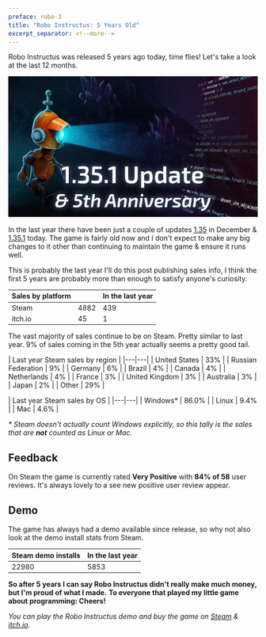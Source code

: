 ```yaml
---
preface: robo-3
title: "Robo Instructus: 5 Years Old"
excerpt_separator: <!--more-->
---
```

Robo Instructus was released 5 years ago today, time flies! Let's take a look at the last 12 months.

![](/assets/2024-07-16/update.jpg "1.35.1 Update & 5th Anniversary")
<!--more-->

In the last year there have been just a couple of updates [1.35](https://github.com/big-ab-games/robo-instructus/releases/tag/1.35) in December & [1.35.1](https://github.com/big-ab-games/robo-instructus/releases/tag/1.35.1) today. The game is fairly old now and I don't expect to make any big changes to it other than continuing to maintain the game & ensure it runs well.

This is probably the last year I'll do this post publishing sales info, I think the first 5 years are probably more than enough to satisfy anyone's curiosity.

| Sales by platform |  | In the last year |
|---|---|---|
| Steam | 4882 | 439 |
| itch.io | 45 | 1 |

The vast majority of sales continue to be on Steam. Pretty similar to last year. 9% of sales coming in the 5th year actually seems a pretty good tail.

| Last year Steam sales by region |
|---|---|
| United States | 33% |
| Russian Federation | 9% |
| Germany | 6% |
| Brazil | 4% |
| Canada | 4% |
| Netherlands | 4% |
| France | 3% |
| United Kingdom | 3% |
| Australia | 3% |
| Japan | 2% |
| Other | 29% |

| Last year Steam sales by OS |
|---|---|
| Windows* | 86.0% |
| Linux | 9.4% |
| Mac | 4.6% |

_* Steam doesn't actually count Windows explicitly, so this tally is the sales that are **not** counted as Linux or Mac._

## Feedback
On Steam the game is currently rated **Very Positive** with **84% of 58** user reviews. It's always lovely to a see new positive user review appear.

## Demo
The game has always had a demo available since release, so why not also look at the demo install stats from Steam.

| Steam demo installs | In the last year |
|---|---|
| 22980 | 5853 |

**So after 5 years I can say Robo Instructus didn't really make much money, but I'm proud of what I made.**
**To everyone that played my little game about programming: Cheers!**

_You can play the Robo Instructus demo and buy the game on [Steam](https://store.steampowered.com/app/1032170) & [itch.io](https://bigabgames.itch.io/robo-instructus)._
